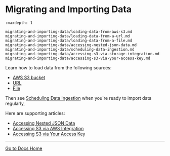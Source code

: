 # Migrating and Importing Data

```{toctree}
:maxdepth: 1

migrating-and-importing-data/loading-data-from-aws-s3.md
migrating-and-importing-data/loading-data-from-a-url.md
migrating-and-importing-data/loading-data-from-a-file.md
migrating-and-importing-data/accessing-nested-json-data.md
migrating-and-importing-data/scheduling-data-ingestion.md
migrating-and-importing-data/accessing-s3-via-storage-integration.md
migrating-and-importing-data/accessing-s3-via-your-access-key.md
```

Learn how to load data from the following sources:

- [AWS S3 bucket](./migrating-and-importing-data/loading-data-from-aws-s3.md)
- [URL](./migrating-and-importing-data/loading-data-from-a-url.md)
- [File](./migrating-and-importing-data/loading-data-from-a-file.md)

Then see [Scheduling Data Ingestion](./migrating-and-importing-data/scheduling-data-ingestion.md) when you're ready to import data regularly, 

Here are supporting articles:

- [Accessing Nested JSON Data](./migrating-and-importing-data/accessing-nested-json-data.md)
- [Accessing S3 via AWS Integration](./migrating-and-importing-data/accessing-s3-via-storage-integration.md)
- [Accessing S3 via Your Access Key](./migrating-and-importing-data/accessing-s3-via-your-access-key.md)

---
[Go to Docs Home](https://github.com/iexcloud/docs/blob/main/README.md)